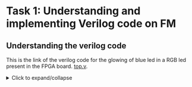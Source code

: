 # Task 1: Understanding and implementing Verilog code on FM
## Understanding the verilog code
This is the link of the verilog code for the glowing of blue led in a RGB led present in the FPGA board. [top.v](https://github.com/thesourcerer8/VSDSquadron_FM/blob/main/led_blue/top.v). 
<details>
  <summary>Click to expand/collapse</summary>
The first section of the verilog code says. 
* led_red,led_blue,led_green  These are the output wires that controls the clors of RGB led which carries output of logic 1 or 0
* hw_clk  It is a clock that provides clock signals to the module"s timing.
hw_clk  It is a clock that provides clock signals to the module"s timing.
testwire  it is connected to bit 5  of the frequency counter


